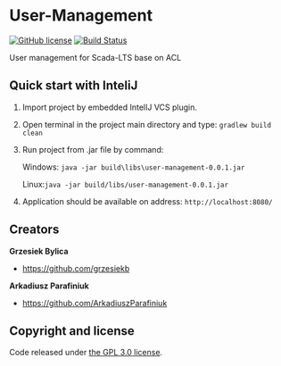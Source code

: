 # User-Management

[![GitHub license](https://img.shields.io/github/license/SCADA-LTS/User-Management.svg)](https://github.com/SCADA-LTS/User-Management/blob/master/LICENSE)
[![Build Status](https://travis-ci.org/SCADA-LTS/User-Management.svg?branch=develop)](https://travis-ci.org/SCADA-LTS/User-Management)

User management for Scada-LTS base on ACL

## Quick start with InteliJ

1. Import project by embedded IntelIJ VCS plugin.
2. Open terminal in the project main directory and type:
 ```gradlew build clean```
3. Run project from .jar file by command:

   Windows: ```java -jar build\libs\user-management-0.0.1.jar```

   Linux:```java -jar build/libs/user-management-0.0.1.jar```
 
 4. Application should be available on address:  ```http://localhost:8080/```

## Creators 

**Grzesiek Bylica**

* <https://github.com/grzesiekb>

**Arkadiusz Parafiniuk**

* <https://github.com/ArkadiuszParafiniuk>

## Copyright and license

Code released under [the GPL 3.0 license](https://github.com/SCADA-LTS/User-Management/blob/master/LICENSE). 
